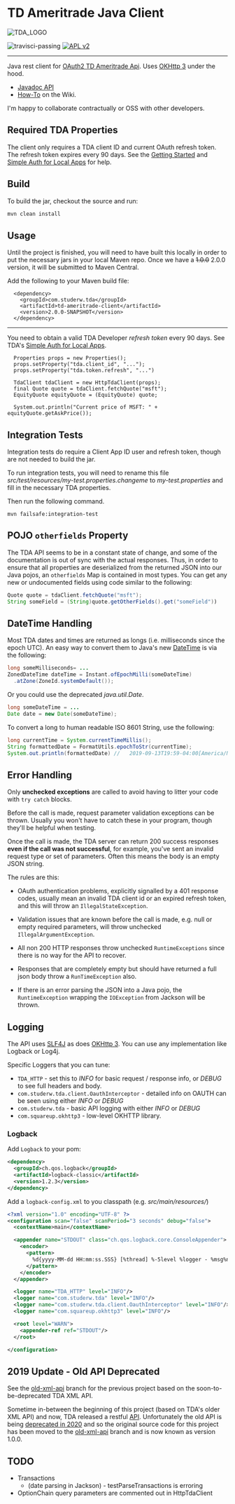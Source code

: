 # TD Ameritrade Java Client
![TDA_LOGO](https://github.com/studerw/td-ameritrade-client/blob/master/td_logo.png)

![travisci-passing](https://api.travis-ci.org/studerw/td-ameritrade-client.svg?branch=master)
[![APL v2](https://img.shields.io/badge/license-Apache%202-blue.svg)](http://www.apache.org/licenses/LICENSE-2.0.html)

----
Java rest client for [OAuth2 TD Ameritrade Api](https://developer.tdameritrade.com/). 
Uses [OKHttp 3](https://github.com/square/okhttp) under the hood.

* [Javadoc API](http://td-ameritrade-client.studerw.com.s3-website-us-east-1.amazonaws.com/)
* [How-To](https://github.com/studerw/td-ameritrade-client/wiki/how-to) on the Wiki.

I'm happy to collaborate contractually or OSS with other developers. 

## Required TDA Properties

The client only requires a TDA client ID and current OAuth refresh token. The refresh token expires every 90 days.
See the [Getting Started](https://developer.tdameritrade.com/content/getting-started) and [Simple Auth for Local Apps](https://developer.tdameritrade.com/content/simple-auth-local-apps) for help.

## Build

To build the jar, checkout the source and run:

```bash
mvn clean install
```

## Usage
Until the project is finished, you will need to have built this locally in order to put the necessary jars in your local Maven repo.
Once we have a ~~1.0.0~~ 2.0.0 version, it will be submitted to Maven Central. 

Add the following to your Maven build file:

```
  <dependency>
    <groupId>com.studerw.tda</groupId>
    <artifactId>td-ameritrade-client</artifactId>
    <version>2.0.0-SNAPSHOT</version>
  </dependency>
```
----
You need to obtain a valid TDA Developer *refresh token* every 90 days. See TDA's [Simple Auth for Local Apps](https://developer.tdameritrade.com/content/simple-auth-local-apps).

```
  Properties props = new Properties();
  props.setProperty("tda.client_id", "...");
  props.setProperty("tda.token.refresh", "...")

  TdaClient tdaClient = new HttpTdaClient(props);
  final Quote quote = tdaClient.fetchQuote("msft");
  EquityQuote equityQuote = (EquityQuote) quote;

  System.out.println("Current price of MSFT: " + equityQuote.getAskPrice());
```

## Integration Tests
Integration tests do require a Client App ID user and refresh token, though are not needed to build the jar.

To run integration tests, you will need to rename this file *src/test/resources/my-test.properties.changeme* 
to *my-test.properties* and fill in the necessary TDA properties.

Then run the following command.

```
mvn failsafe:integration-test
```

## POJO `otherfields` Property
The TDA API seems to be in a constant state of change, and some of the documentation is out of sync with the actual responses.
Thus, in order to ensure that all properties are deserialized from the returned JSON into our Java pojos,
an `otherfields` Map is contained in most types. You can get any new or undocumented fields using code similar
to the following:

```java
Quote quote = tdaClient.fetchQuote("msft");
String someField = (String)quote.getOtherFields().get("someField"))
```

## DateTime Handling
Most TDA dates and times are returned as longs (i.e. milliseconds since the epoch UTC).
An easy way to convert them to Java's new [DateTime](https://docs.oracle.com/javase/8/docs/api/java/time/package-summary.html) 
is via the following:

```java
long someMilliseconds= ...
ZonedDateTime dateTime = Instant.ofEpochMilli(someDateTime)
  .atZone(ZoneId.systemDefault());
```
Or you could use the deprecated _java.util.Date_.

```java
long someDateTime = ...
Date date = new Date(someDateTime);
```

To convert a long to human readable ISO 8601 String, use the following:
```java
long currentTime = System.currentTimeMillis();
String formattedDate = FormatUtils.epochToStr(currentTime);
System.out.println(formattedDate) //   2019-09-13T19:59-04:00[America/New_York]
```

## Error Handling

Only **unchecked exceptions** are called to avoid having to litter your code with `try catch` blocks.

Before the call is made, request parameter validation exceptions can be thrown. Usually you won't have to catch these in your program, though they'll be helpful
when testing.

Once the call is made, the TDA server can return 200 success responses **even if the call was not successful**, for example, you've sent an invalid request type 
or set of parameters. Often this means the body is an empty JSON string.

The rules are this:

* OAuth authentication problems, explicitly signalled by a 401 response codes, usually mean an invalid TDA 
client id or an expired refresh token, and this will throw an `IllegalStateException`.

* Validation issues that are known before the call is made, e.g. null or empty required parameters, will throw unchecked `IllegalArgumentException`.

* All non 200 HTTP responses throw unchecked `RuntimeExceptions` since there is no way for the API to recover.

* Responses that are completely empty but should have returned a full json body throw a `RunTimeException` also.

* If there is an error parsing the JSON into a Java pojo, the `RuntimeException` wrapping the `IOException` from Jackson will be thrown.
 
## Logging
The API uses [SLF4J](http://www.slf4j.org/) as does [OKHttp 3](https://github.com/square/okhttp).
You can use any implementation like Logback or Log4j.

Specific Loggers that you can tune:

* `TDA_HTTP` - set this to _INFO_ for basic request / response info, or _DEBUG_ to see full headers and body.
* `com.studerw.tda.client.OauthInterceptor` - detailed info on OAUTH can be seen using either _INFO_ or _DEBUG_
* `com.studerw.tda` - basic API logging with either _INFO_ or _DEBUG_
* `com.squareup.okhttp3` - low-level OKHTTP library.

### Logback
Add `Logback` to your pom:
```xml
<dependency>
  <groupId>ch.qos.logback</groupId>
  <artifactId>logback-classic</artifactId>
  <version>1.2.3</version>
</dependency>

```
Add a `logback-config.xml` to you classpath (e.g. _src/main/resources/_)
```xml
<?xml version="1.0" encoding="UTF-8" ?>
<configuration scan="false" scanPeriod="3 seconds" debug="false">
  <contextName>main</contextName>

  <appender name="STDOUT" class="ch.qos.logback.core.ConsoleAppender">
    <encoder>
      <pattern>
        %d{yyyy-MM-dd HH:mm:ss.SSS} [%thread] %-5level %logger - %msg%n
      </pattern>
    </encoder>
  </appender>

  <logger name="TDA_HTTP" level="INFO"/>
  <logger name="com.studerw.tda" level="INFO"/>
  <logger name="com.studerw.tda.client.OauthInterceptor" level="INFO"/>
  <logger name="com.squareup.okhttp3" level="INFO"/>

  <root level="WARN">
    <appender-ref ref="STDOUT"/>
  </root>

</configuration>

```

## 2019 Update - Old API Deprecated

See the [old-xml-api](https://github.com/studerw/td-ameritrade-client/tree/old-xml-api) branch for the previous project based on the soon-to-be-deprecated TDA XML API.

Sometime in-between the beginning of this project (based on TDA's older XML API) and now, TDA released a restful [API](https://developer.tdameritrade.com/). 
Unfortunately the old API is being [deprecated in 2020](https://apiforums.tdameritrade.com/tda-board/ubbthreads.php) and so the
original source code for this project has been moved to the [old-xml-api](https://github.com/studerw/td-ameritrade-client/tree/old-xml-api) branch and is now known as version 1.0.0.

## TODO

* Transactions 
  - (date parsing in Jackson) - testParseTransactions is erroring
* OptionChain query parameters are commented out in HttpTdaClient
